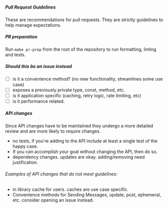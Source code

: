 ##### Pull Request Guidelines

These are recommendations for pull requests.
They are strictly guidelines to help manage expectations.

##### PR preparation
Run `make pr-prep` from the root of the repository to run formatting, linting and tests.

##### Should this be an issue instead
- [ ] is it a convenience method? (no new functionality, streamlines some use case)
- [ ] exposes a previously private type, const, method, etc.
- [ ] is it application specific (caching, retry logic, rate limiting, etc)
- [ ] is it performance related.

##### API changes

Since API changes have to be maintained they undergo a more detailed review and are more likely to require changes.

- no tests, if you're adding to the API include at least a single test of the happy case.
- If you can accomplish your goal without changing the API, then do so.
- dependency changes. updates are okay. adding/removing need justification.

###### Examples of API changes that do not meet guidelines:
- in library cache for users. caches are use case specific.
- Convenience methods for Sending Messages, update, post, ephemeral, etc. consider opening an issue instead.
